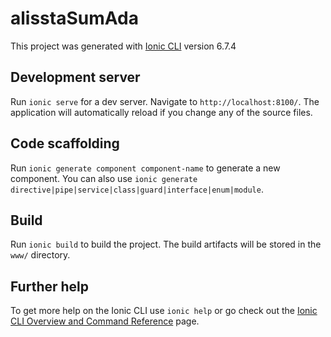 # alisstaSumAda

This project was generated with [Ionic CLI](https://ionicframework.com/docs/cli) version 6.7.4

## Development server

Run `ionic serve` for a dev server. Navigate to `http://localhost:8100/`. The application will automatically reload if you change any of the source files.

## Code scaffolding

Run `ionic generate component component-name` to generate a new component. You can also use `ionic generate directive|pipe|service|class|guard|interface|enum|module`.

## Build

Run `ionic build` to build the project. The build artifacts will be stored in the `www/` directory.

## Further help

To get more help on the Ionic CLI use `ionic help` or go check out the [Ionic CLI Overview and Command Reference](https://ionicframework.com/docs/cli) page.
